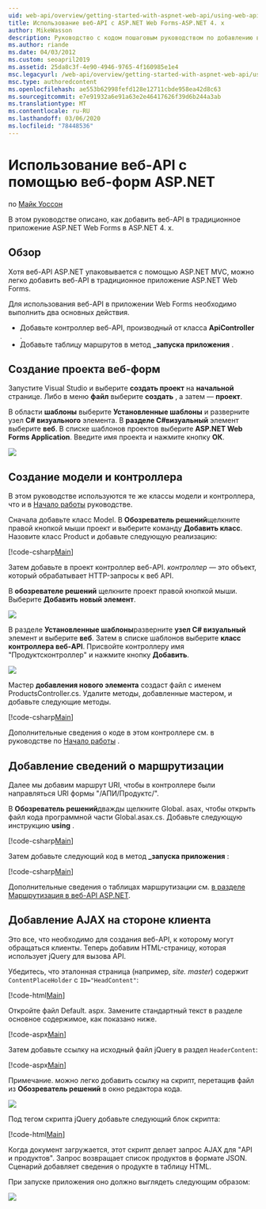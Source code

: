 ```yaml
---
uid: web-api/overview/getting-started-with-aspnet-web-api/using-web-api-with-aspnet-web-forms
title: Использование веб-API с ASP.NET Web Forms-ASP.NET 4. x
author: MikeWasson
description: Руководство с кодом пошаговым руководством по добавлению веб-API в приложение ASP.NET Forms для ASP.NET 4. x
ms.author: riande
ms.date: 04/03/2012
ms.custom: seoapril2019
ms.assetid: 25da8c3f-4e90-4946-9765-4f160985e1e4
msc.legacyurl: /web-api/overview/getting-started-with-aspnet-web-api/using-web-api-with-aspnet-web-forms
msc.type: authoredcontent
ms.openlocfilehash: ae553b62998fefd128e12711cbde958ea42d8c63
ms.sourcegitcommit: e7e91932a6e91a63e2e46417626f39d6b244a3ab
ms.translationtype: MT
ms.contentlocale: ru-RU
ms.lasthandoff: 03/06/2020
ms.locfileid: "78448536"
---
```

# <a name="using-web-api-with-aspnet-web-forms"></a>Использование веб-API с помощью веб-форм ASP.NET

по [Майк Уоссон](https://github.com/MikeWasson)

В этом руководстве описано, как добавить веб-API в традиционное приложение ASP.NET Web Forms в ASP.NET 4. x. 

## <a name="overview"></a>Обзор

Хотя веб-API ASP.NET упаковывается с помощью ASP.NET MVC, можно легко добавить веб-API в традиционное приложение ASP.NET Web Forms.

Для использования веб-API в приложении Web Forms необходимо выполнить два основных действия.

- Добавьте контроллер веб-API, производный от класса **ApiController** .
- Добавьте таблицу маршрутов в метод **\_запуска приложения** .

## <a name="create-a-web-forms-project"></a>Создание проекта веб-форм

Запустите Visual Studio и выберите **создать проект** на **начальной** странице. Либо в меню **файл** выберите **создать** , а затем — **проект**.

В области **шаблоны** выберите **Установленные шаблоны** и разверните узел  **C# визуального** элемента. В **разделе C#визуальный** элемент выберите **веб**. В списке шаблонов проектов выберите **ASP.NET Web Forms Application**. Введите имя проекта и нажмите кнопку **ОК**.

![](using-web-api-with-aspnet-web-forms/_static/image1.png)

## <a name="create-the-model-and-controller"></a>Создание модели и контроллера

В этом руководстве используются те же классы модели и контроллера, что и в [Начало работы](tutorial-your-first-web-api.md) руководстве.

Сначала добавьте класс Model. В **Обозреватель решений**щелкните правой кнопкой мыши проект и выберите команду **Добавить класс**. Назовите класс Product и добавьте следующую реализацию:

[!code-csharp[Main](using-web-api-with-aspnet-web-forms/samples/sample1.cs)]

Затем добавьте в проект контроллер веб-API. *контроллер* — это объект, который обрабатывает HTTP-запросы к веб API.

В **обозревателе решений** щелкните проект правой кнопкой мыши. Выберите **Добавить новый элемент**.

![](using-web-api-with-aspnet-web-forms/_static/image2.png)

В разделе **Установленные шаблоны**разверните **узел C# визуальный** элемент и выберите **веб**. Затем в списке шаблонов выберите **класс контроллера веб-API**. Присвойте контроллеру имя "Продуктсконтроллер" и нажмите кнопку **Добавить**.

![](using-web-api-with-aspnet-web-forms/_static/image3.png)

Мастер **добавления нового элемента** создаст файл с именем ProductsController.cs. Удалите методы, добавленные мастером, и добавьте следующие методы.

[!code-csharp[Main](using-web-api-with-aspnet-web-forms/samples/sample2.cs)]

Дополнительные сведения о коде в этом контроллере см. в руководстве по [Начало работы](tutorial-your-first-web-api.md) .

## <a name="add-routing-information"></a>Добавление сведений о маршрутизации

Далее мы добавим маршрут URI, чтобы в контроллере были направляться URI формы &quot;/АПИ/Продуктс/&quot;.

В **Обозреватель решений**дважды щелкните Global. asax, чтобы открыть файл кода программной части Global.asax.cs. Добавьте следующую инструкцию **using** .

[!code-csharp[Main](using-web-api-with-aspnet-web-forms/samples/sample3.cs)]

Затем добавьте следующий код в метод **\_запуска приложения** :

[!code-csharp[Main](using-web-api-with-aspnet-web-forms/samples/sample4.cs)]

Дополнительные сведения о таблицах маршрутизации см. [в разделе Маршрутизация в веб-API ASP.NET](../web-api-routing-and-actions/routing-in-aspnet-web-api.md).

## <a name="add-client-side-ajax"></a>Добавление AJAX на стороне клиента

Это все, что необходимо для создания веб-API, к которому могут обращаться клиенты. Теперь добавим HTML-страницу, которая использует jQuery для вызова API.

Убедитесь, что эталонная страница (например, *site. master*) содержит `ContentPlaceHolder` с `ID="HeadContent"`:

[!code-html[Main](using-web-api-with-aspnet-web-forms/samples/sample8.html)]

Откройте файл Default. aspx. Замените стандартный текст в разделе основное содержимое, как показано ниже.

[!code-aspx[Main](using-web-api-with-aspnet-web-forms/samples/sample5.aspx)]

Затем добавьте ссылку на исходный файл jQuery в раздел `HeaderContent`:

[!code-aspx[Main](using-web-api-with-aspnet-web-forms/samples/sample6.aspx?highlight=2)]

Примечание. можно легко добавить ссылку на скрипт, перетащив файл из **Обозреватель решений** в окно редактора кода.

![](using-web-api-with-aspnet-web-forms/_static/image4.png)

Под тегом скрипта jQuery добавьте следующий блок скрипта:

[!code-html[Main](using-web-api-with-aspnet-web-forms/samples/sample7.html)]

Когда документ загружается, этот скрипт делает запрос AJAX для &quot;API и продуктов&quot;. Запрос возвращает список продуктов в формате JSON. Сценарий добавляет сведения о продукте в таблицу HTML.

При запуске приложения оно должно выглядеть следующим образом:

![](using-web-api-with-aspnet-web-forms/_static/image5.png)
